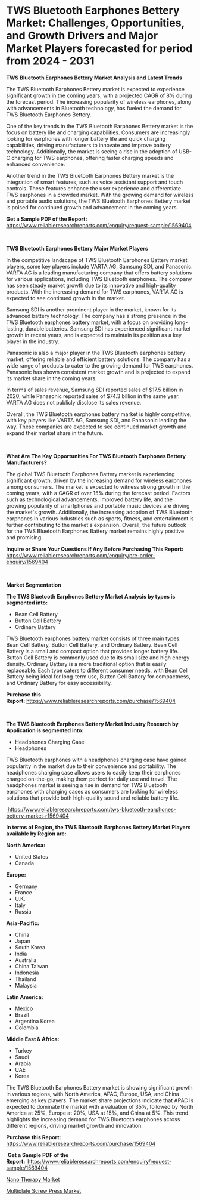 <p><h1>TWS Bluetooth Earphones Bettery Market: Challenges, Opportunities, and Growth Drivers and Major Market Players forecasted for period from 2024 - 2031</h1></p><p><strong>TWS Bluetooth Earphones Bettery Market Analysis and Latest Trends</strong></p>
<p><p>The TWS Bluetooth Earphones Bettery market is expected to experience significant growth in the coming years, with a projected CAGR of 8% during the forecast period. The increasing popularity of wireless earphones, along with advancements in Bluetooth technology, has fueled the demand for TWS Bluetooth Earphones Bettery.</p><p>One of the key trends in the TWS Bluetooth Earphones Bettery market is the focus on battery life and charging capabilities. Consumers are increasingly looking for earphones with longer battery life and quick charging capabilities, driving manufacturers to innovate and improve battery technology. Additionally, the market is seeing a rise in the adoption of USB-C charging for TWS earphones, offering faster charging speeds and enhanced convenience.</p><p>Another trend in the TWS Bluetooth Earphones Bettery market is the integration of smart features, such as voice assistant support and touch controls. These features enhance the user experience and differentiate TWS earphones in a crowded market. With the growing demand for wireless and portable audio solutions, the TWS Bluetooth Earphones Bettery market is poised for continued growth and advancement in the coming years.</p></p>
<p><strong>Get a Sample PDF of the Report:&nbsp;</strong> <a href="https://www.reliableresearchreports.com/enquiry/request-sample/1569404">https://www.reliableresearchreports.com/enquiry/request-sample/1569404</a></p>
<p>&nbsp;</p>
<p><strong>TWS Bluetooth Earphones Bettery Major Market Players</strong></p>
<p><p>In the competitive landscape of TWS Bluetooth Earphones Battery market players, some key players include VARTA AG, Samsung SDI, and Panasonic. VARTA AG is a leading manufacturing company that offers battery solutions for various applications, including TWS Bluetooth earphones. The company has seen steady market growth due to its innovative and high-quality products. With the increasing demand for TWS earphones, VARTA AG is expected to see continued growth in the market.</p><p>Samsung SDI is another prominent player in the market, known for its advanced battery technology. The company has a strong presence in the TWS Bluetooth earphones battery market, with a focus on providing long-lasting, durable batteries. Samsung SDI has experienced significant market growth in recent years, and is expected to maintain its position as a key player in the industry.</p><p>Panasonic is also a major player in the TWS Bluetooth earphones battery market, offering reliable and efficient battery solutions. The company has a wide range of products to cater to the growing demand for TWS earphones. Panasonic has shown consistent market growth and is projected to expand its market share in the coming years.</p><p>In terms of sales revenue, Samsung SDI reported sales of $17.5 billion in 2020, while Panasonic reported sales of $74.3 billion in the same year. VARTA AG does not publicly disclose its sales revenue.</p><p>Overall, the TWS Bluetooth earphones battery market is highly competitive, with key players like VARTA AG, Samsung SDI, and Panasonic leading the way. These companies are expected to see continued market growth and expand their market share in the future.</p></p>
<p>&nbsp;</p>
<p><strong>What Are The Key Opportunities For TWS Bluetooth Earphones Bettery Manufacturers?</strong></p>
<p><p>The global TWS Bluetooth Earphones Battery market is experiencing significant growth, driven by the increasing demand for wireless earphones among consumers. The market is expected to witness strong growth in the coming years, with a CAGR of over 15% during the forecast period. Factors such as technological advancements, improved battery life, and the growing popularity of smartphones and portable music devices are driving the market's growth. Additionally, the increasing adoption of TWS Bluetooth earphones in various industries such as sports, fitness, and entertainment is further contributing to the market's expansion. Overall, the future outlook for the TWS Bluetooth Earphones Battery market remains highly positive and promising.</p></p>
<p><strong>Inquire or Share Your Questions If Any Before Purchasing This Report:</strong> <a href="https://www.reliableresearchreports.com/enquiry/pre-order-enquiry/1569404">https://www.reliableresearchreports.com/enquiry/pre-order-enquiry/1569404</a></p>
<p>&nbsp;</p>
<p><strong>Market Segmentation</strong></p>
<p><strong>The TWS Bluetooth Earphones Bettery Market Analysis by types is segmented into:</strong></p>
<p><ul><li>Bean Cell Battery</li><li>Button Cell Battery</li><li>Ordinary Battery</li></ul></p>
<p><p>TWS Bluetooth earphones battery market consists of three main types: Bean Cell Battery, Button Cell Battery, and Ordinary Battery. Bean Cell Battery is a small and compact option that provides longer battery life. Button Cell Battery is commonly used due to its small size and high energy density. Ordinary Battery is a more traditional option that is easily replaceable. Each type caters to different consumer needs, with Bean Cell Battery being ideal for long-term use, Button Cell Battery for compactness, and Ordinary Battery for easy accessibility.</p></p>
<p><strong>Purchase this Report:&nbsp;</strong><a href="https://www.reliableresearchreports.com/purchase/1569404">https://www.reliableresearchreports.com/purchase/1569404</a></p>
<p>&nbsp;</p>
<p><strong>The TWS Bluetooth Earphones Bettery Market Industry Research by Application is segmented into:</strong></p>
<p><ul><li>Headphones Charging Case</li><li>Headphones</li></ul></p>
<p><p>TWS Bluetooth earphones with a headphones charging case have gained popularity in the market due to their convenience and portability. The headphones charging case allows users to easily keep their earphones charged on-the-go, making them perfect for daily use and travel. The headphones market is seeing a rise in demand for TWS Bluetooth earphones with charging cases as consumers are looking for wireless solutions that provide both high-quality sound and reliable battery life.</p></p>
<p><a href="https://www.reliableresearchreports.com/tws-bluetooth-earphones-bettery-market-r1569404">&nbsp;https://www.reliableresearchreports.com/tws-bluetooth-earphones-bettery-market-r1569404</a></p>
<p><strong>In terms of Region, the TWS Bluetooth Earphones Bettery Market Players available by Region are:</strong></p>
<p>
    <p> <strong> North America: </strong>
        <ul>
            <li>United States</li>
            <li>Canada</li>
        </ul>
        </p> 
    <p> <strong> Europe: </strong>
        <ul>
            <li>Germany</li>
            <li>France</li>
            <li>U.K.</li>
            <li>Italy</li>
            <li>Russia</li>
        </ul>
        </p> 
    <p> <strong> Asia-Pacific: </strong>
        <ul>
            <li>China</li>
            <li>Japan</li>
            <li>South Korea</li>
            <li>India</li>
            <li>Australia</li>
            <li>China Taiwan</li>
            <li>Indonesia</li>
            <li>Thailand</li>
            <li>Malaysia</li>
        </ul>
        </p> 
    <p> <strong> Latin America: </strong>
        <ul>
            <li>Mexico</li>
            <li>Brazil</li>
            <li>Argentina Korea</li>
            <li>Colombia</li>
        </ul>
        </p> 
    <p> <strong> Middle East & Africa: </strong>
        <ul>
            <li>Turkey</li>
            <li>Saudi</li>
            <li>Arabia</li>
            <li>UAE</li>
            <li>Korea</li>
        </ul>
    </p>
    </p>
<p><p>The TWS Bluetooth Earphones Battery market is showing significant growth in various regions, with North America, APAC, Europe, USA, and China emerging as key players. The market share projections indicate that APAC is expected to dominate the market with a valuation of 35%, followed by North America at 25%, Europe at 20%, USA at 15%, and China at 5%. This trend highlights the increasing demand for TWS Bluetooth earphones across different regions, driving market growth and innovation.</p></p>
<p><strong>Purchase this Report: </strong><a href="https://www.reliableresearchreports.com/purchase/1569404">https://www.reliableresearchreports.com/purchase/1569404</a></p>
<p>&nbsp;<strong>Get a Sample PDF of the Report:&nbsp;&nbsp;</strong><a href="https://www.reliableresearchreports.com/enquiry/request-sample/1569404">https://www.reliableresearchreports.com/enquiry/request-sample/1569404</a></p>
<p><strong></strong></p>
<p><p><a href="https://view.publitas.com/reportprime-1/global-nano-therapy-market-size-share-analysis-by-product-type-by-application-by-region-forecasts-2024-2031/">Nano Therapy Market</a></p><p><a href="https://github.com/JennyferFeil2023/Market-Research-Report-List-1/blob/main/multiplate-screw-press-market.md">Multiplate Screw Press Market</a></p></p>